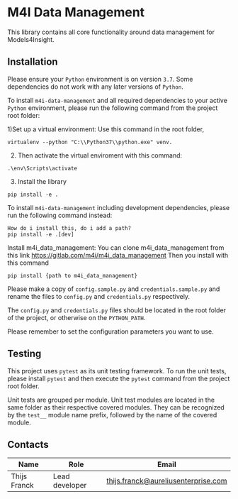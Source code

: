 # M4I Data Management

This library contains all core functionality around data management for Models4Insight.

## Installation

Please ensure your `Python` environment is on version `3.7`. Some dependencies do not work with any later versions of `Python`.

To install `m4i-data-management` and all required dependencies to your active `Python` environment, please run the following command from the project root folder:

1)Set up a virtual environment: Use this command in the root folder,
```
virtualenv --python "C:\\Python37\\python.exe" venv.
```

2) Then activate the virtual enviroment with this command: 
```
.\env\Scripts\activate  
```

3) Install the library
```
pip install -e .
```

To install `m4i-data-management` including development dependencies, please run the following command instead:

```
How do i install this, do i add a path?
pip install -e .[dev]

```
 Install m4i_data_management:
 You can clone m4i_data_management from this link https://gitlab.com/m4i/m4i_data_management
 Then you install with this command
 ```
 pip install {path to m4i_data_management}
 ```


Please make a copy of `config.sample.py` and `credentials.sample.py` and rename the files to `config.py` and `credentials.py` respectively.

The `config.py` and `credentials.py` files should be located in the root folder of the project, or otherwise on the `PYTHON_PATH`.

Please remember to set the configuration parameters you want to use.

## Testing

This project uses `pytest` as its unit testing framework.
To run the unit tests, please install `pytest` and then execute the `pytest` command from the project root folder.

Unit tests are grouped per module.
Unit test modules are located in the same folder as their respective covered modules.
They can be recognized by the `test__` module name prefix, followed by the name of the covered module.

## Contacts

| Name              | Role                | Email                               |
| ----------------- | ------------------- | -----------------------------       |
| Thijs Franck      | Lead developer      | thijs.franck@aureliusenterprise.com |
